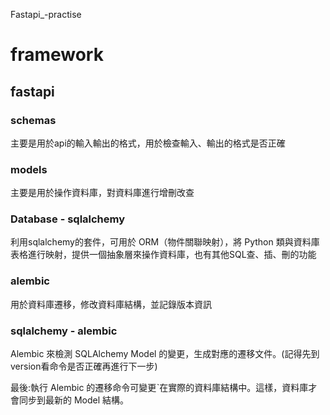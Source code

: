 Fastapi_-practise


# framework

## fastapi

### schemas

主要是用於api的輸入輸出的格式，用於檢查輸入、輸出的格式是否正確

### models

主要是用於操作資料庫，對資料庫進行增刪改查



### Database - sqlalchemy

利用sqlalchemy的套件，可用於 ORM（物件關聯映射），將 Python 類與資料庫表格進行映射，提供一個抽象層來操作資料庫，也有其他SQL查、插、刪的功能

### alembic

用於資料庫遷移，修改資料庫結構，並記錄版本資訊

### sqlalchemy - alembic

Alembic 來檢測 SQLAlchemy Model 的變更，生成對應的遷移文件。(記得先到version看命令是否正確再進行下一步)

最後:執行 Alembic 的遷移命令可變更ˋ在實際的資料庫結構中。這樣，資料庫才會同步到最新的 Model 結構。
